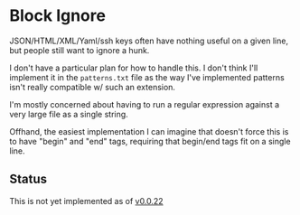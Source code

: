 # Block Ignore

JSON/HTML/XML/Yaml/ssh keys often have nothing useful on a given line, but people still want to ignore a hunk.

I don't have a particular plan for how to handle this. I don't think I'll implement it in the `patterns.txt` file as the way I've implemented patterns isn't really compatible w/ such an extension.

I'm mostly concerned about having to run a regular expression against a very large file as a single string.

Offhand, the easiest implementation I can imagine that doesn't force this is to have "begin" and "end" tags, requiring that begin/end tags fit on a single line.

## Status

This is not yet implemented as of [v0.0.22](https://github.com/check-spelling/check-spelling/releases/tag/v0.0.22)
